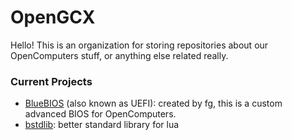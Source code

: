 # OpenGCX
Hello! This is an organization for storing repositories about our OpenComputers stuff, or anything else related really.
### Current Projects
- [BlueBIOS](https://github.com/OpenGCX/BlueBIOS) (also known as UEFI): created by fg, this is a custom advanced BIOS for OpenComputers.
- [bstdlib](https://github.com/OpenGCX/bstdlib): better standard library for lua

